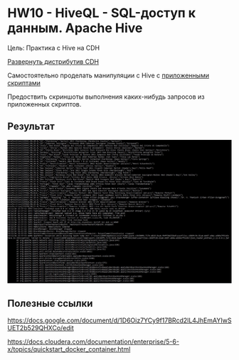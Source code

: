 # HW10 - HiveQL - SQL-доступ к данным. Apache Hive

Цель: Практика с Hive на CDH

[Развернуть дистрибутив CDH](https://github.com/adm-8/otus-de-andreevds-2019-11/tree/master/HW3_Lesson3)

Самостоятельно проделать манипуляции с Hive с [приложенными скриптами](https://github.com/adm-8/otus-de-andreevds-2019-11/blob/master/HW10_Lesson18/Apache%20Hive%20HW.txt)

Предоствить скриншоты выполнения каких-нибудь запросов из приложенных скриптов.

## Результат

![WorkDoneAndError](https://github.com/adm-8/otus-de-andreevds-2019-11/raw/master/HW4_Lesson5/_images/WorkDoneAndError.JPG)

## Полезные ссылки

https://docs.google.com/document/d/1D6Oiz7YCy9f17BRcd2lL4JhEmAYIwSUET2b529QHXCo/edit

https://docs.cloudera.com/documentation/enterprise/5-6-x/topics/quickstart_docker_container.html

